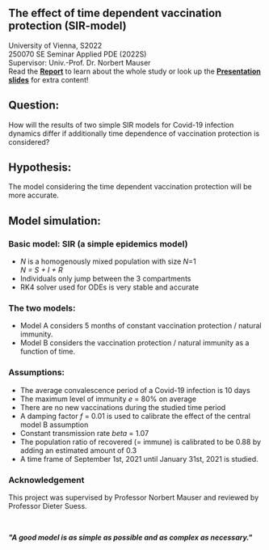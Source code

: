 ## The effect of time dependent vaccination protection (SIR-model)

University of Vienna, S2022  
250070 SE Seminar Applied PDE (2022S)  
Supervisor: Univ.-Prof. Dr. Norbert Mauser  
Read the **[Report](./report_SIR-model-final_WAGER.pdf)** to learn about the whole study or
look up the **[Presentation slides](./SIR-model_slides-final_WAGER_2022.pdf)** for extra content! 


## Question:
How will the results of two simple SIR models for Covid-19 infection dynamics differ if additionally time dependence of vaccination protection is considered?  

## Hypothesis:
The model considering the time dependent vaccination protection will be more accurate. <br>

## Model simulation: 
### Basic model: SIR (a simple epidemics model)
* _N_ is a homogenously mixed population with size _N_=1   
  _N = S + I + R_
* Individuals only jump between the 3 compartments
* RK4 solver used for ODEs is very stable and accurate

### The two models: 
* Model A considers 5 months of constant vaccination protection / natural immunity.	
* Model B considers the vaccination protection / natural immunity as a function of time.

### Assumptions: 
- The average convalescence period of a Covid-19 infection is 10 days
- The maximum level of immunity _e_ = 80% on average
- There are no new vaccinations during the studied time period
- A damping factor _f_ = 0.01 is used to calibrate the effect of the central model B assumption
- Constant transmission rate _beta_ = 1.07 
- The population ratio of recovered (= immune) is calibrated to be 0.88 by adding an estimated amount of 0.3
- A time frame of September 1st, 2021 until January 31st, 2021 is studied.


### Acknowledgement
This project was supervised by Professor Norbert Mauser and reviewed by Professor Dieter Suess.

<br>

**_"A good model is as simple as possible and as complex as necessary."_**
